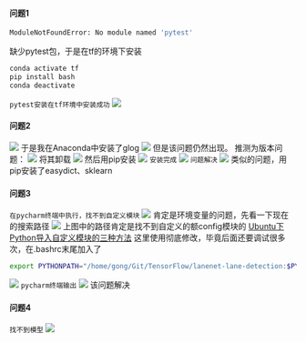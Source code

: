 ####    问题1
```bash
ModuleNotFoundError: No module named 'pytest'
```
缺少pytest包，于是在tf的环境下安装
```bash
conda activate tf
pip install bash
conda deactivate
```
`pytest安装在tf环境中安装成功`
![](2020-02-20-23-47-48.png)
####    问题2
![](2020-02-21-09-39-29.png)
于是我在Anaconda中安装了glog
![](2020-02-21-09-38-59.png)
但是该问题仍然出现。
推测为版本问题：
![](2020-02-21-09-44-25.png)
将其卸载
![](2020-02-21-09-42-04.png)
然后用pip安装
![](2020-02-21-09-43-33.png)
`安装完成`
![](2020-02-21-09-45-02.png)
`问题解决`
![](2020-02-21-09-45-50.png)
类似的问题，用pip安装了easydict、sklearn
####    问题3
`在pycharm终端中执行，找不到自定义模块`
![](![](2020-02-21-10-31-39.png).png)
肯定是环境变量的问题，先看一下现在的搜索路径
![](2020-02-21-10-35-09.png)
上图中的路径肯定是找不到自定义的额config模块的
[Ubuntu下Python导入自定义模块的三种方法](https://www.cnblogs.com/datou-swag/articles/10740132.html)
这里使用彻底修改，毕竟后面还要调试很多次，在.bashrc末尾加入了
```bash
export PYTHONPATH="/home/gong/Git/TensorFlow/lanenet-lane-detection:$PYTHONPATH"
```
![](2020-02-21-10-53-41.png)
`pycharm终端输出`
![](2020-02-21-10-59-53.png)
该问题解决
####    问题4
`找不到模型`
![](![](2020-02-21-11-13-26.png).png)